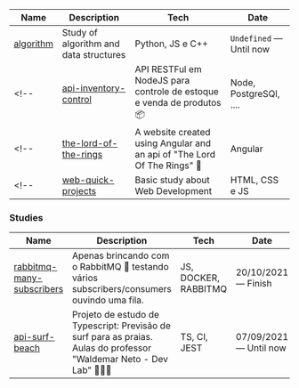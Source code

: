 
| Name                         | Description                                | Tech                    |   Date                  |
| ---------------------------- | ------------------------------------------ | ----------------------- | ----------------------- |
| [algorithm]                  | Study of algorithm and data structures     | Python, JS e C++        | `Undefined` — Until now  |
<!-- | [api-inventory-control]   | API RESTFul em NodeJS para controle de estoque e venda de produtos 📦  | Node, PostgreSQl, ....    | 04/09/2021 — Until now  | -->
<!-- | [the-lord-of-the-rings]     | A website created using Angular and an api of "The Lord Of The Rings" 👑  | Angular          | 16/08/2021 — `Stoped` | -->
<!-- | [web-quick-projects]         | Basic study about Web Development          | HTML, CSS e JS          | `Undefined` — Until now         |-->


### Studies
| Name                         | Description                                | Tech                    |   Date                  |
| ---------------------------- | ------------------------------------------ | ----------------------- | ----------------------- |
| [rabbitmq-many-subscribers]  | Apenas brincando com o RabbitMQ 🐰 testando vários subscribers/consumers ouvindo uma fila.  | JS, DOCKER, RABBITMQ | 20/10/2021 — Finish  |
| [api-surf-beach]   | Projeto de estudo de Typescript: Previsão de surf para as praias. Aulas do professor "Waldemar Neto - Dev Lab" 🏄🏻‍♂️  | TS, CI, JEST |07/09/2021 — Until now  |

[rabbitmq-many-subscribers]: <https://github.com/raperina98/rabbitmq-many-subscribers>
[api-surf-beach]: <https://github.com/raperina98/api-surf-beach>
[api-inventory-control]: <https://github.com/raperina98/api-inventory-control>
[the-lord-of-the-rings]: <https://github.com/raperina98/the-lord-of-the-rings>
[web-quick-projects]: <https://github.com/raperina98/web-quick-projects>
[algorithm]: <https://github.com/raperina98/algorithm-c>
